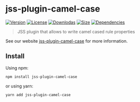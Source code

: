 # jss-plugin-camel-case

[![Version](https://img.shields.io/npm/v/jss-plugin-camel-case.svg?style=flat)](https://npmjs.org/package/jss-plugin-camel-case)
[![License](https://img.shields.io/npm/l/jss-plugin-camel-case.svg?style=flat)](https://github.com/cssinjs/jss/blob/master/LICENSE)
[![Downlodas](https://img.shields.io/npm/dm/jss-plugin-camel-case.svg?style=flat)](https://npmjs.org/package/jss-plugin-camel-case)
[![Size](https://img.shields.io/bundlephobia/minzip/jss-plugin-camel-case.svg?style=flat)](https://npmjs.org/package/jss-plugin-camel-case)
[![Dependencies](https://img.shields.io/david/cssinjs/jss.svg?path=packages%2Fjss-plugin-camel-case&style=flat)](https://npmjs.org/package/jss-plugin-camel-case)

> JSS plugin that allows to write camel cased rule properties

See our website [jss-plugin-camel-case](https://cssinjs.org/jss-plugin-camel-case?v=v10.9.1) for more information.

## Install

Using npm:

```sh
npm install jss-plugin-camel-case
```

or using yarn:

```sh
yarn add jss-plugin-camel-case
```
